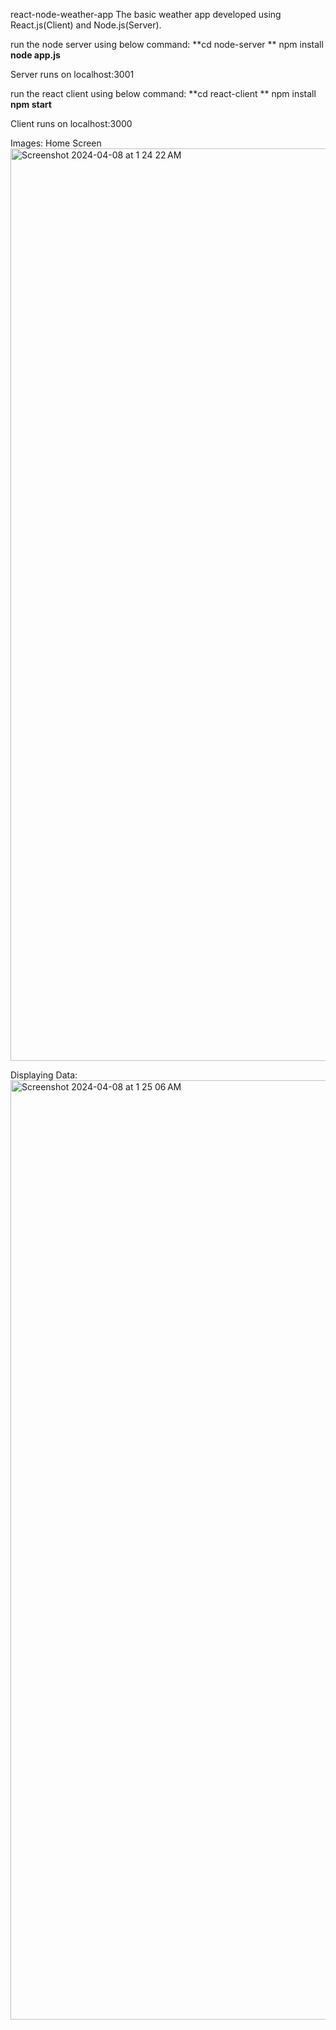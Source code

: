 react-node-weather-app
The basic weather app developed using React.js(Client) and Node.js(Server).

run the node server using below command:
**cd node-server **
npm install
**node app.js**

Server runs on localhost:3001

run the react client using below command:
**cd react-client **
npm install 
**npm start**

Client runs on localhost:3000

Images:
Home Screen
<img width="1460" alt="Screenshot 2024-04-08 at 1 24 22 AM" src="https://github.com/YashCh31/weather-bdi/assets/114362650/c154ea55-20c9-4d4d-a60b-e7500e9d2c0e">

Displaying Data:
<img width="1503" alt="Screenshot 2024-04-08 at 1 25 06 AM" src="https://github.com/YashCh31/weather-bdi/assets/114362650/19ef7cef-19d2-4532-9ab1-23f08c6346f4">
